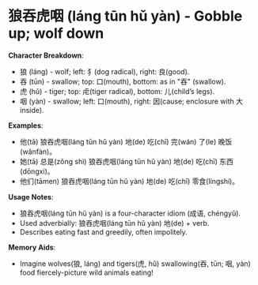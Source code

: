 # **狼吞虎咽 (láng tūn hǔ yàn) - Gobble up; wolf down**

**Character Breakdown**:  
- 狼 (láng) - wolf; left: 犭(dog radical), right: 良(good).  
- 吞 (tūn) - swallow; top: 口(mouth), bottom: as in "吞" (swallow).  
- 虎 (hǔ) - tiger; top: 虍(tiger radical), bottom: 儿(child’s legs).  
- 咽 (yàn) - swallow; left: 口(mouth), right: 因(cause; enclosure with 大 inside).

**Examples**:  
- 他(tā) 狼吞虎咽(láng tūn hǔ yàn) 地(de) 吃(chī) 完(wán) 了(le) 晚饭(wǎnfàn)。  
- 她(tā) 总是(zǒng shì) 狼吞虎咽(láng tūn hǔ yàn) 地(de) 吃(chī) 东西(dōngxi)。  
- 他们(tāmen) 狼吞虎咽(láng tūn hǔ yàn) 地(de) 吃(chī) 零食(língshí)。

**Usage Notes**:  
- 狼吞虎咽(láng tūn hǔ yàn) is a four-character idiom (成语, chéngyǔ).  
- Used adverbially: 狼吞虎咽(láng tūn hǔ yàn) 地(de) + verb.  
- Describes eating fast and greedily, often impolitely.

**Memory Aids**:  
- Imagine wolves(狼, láng) and tigers(虎, hǔ) swallowing(吞, tūn; 咽, yàn) food fiercely-picture wild animals eating!